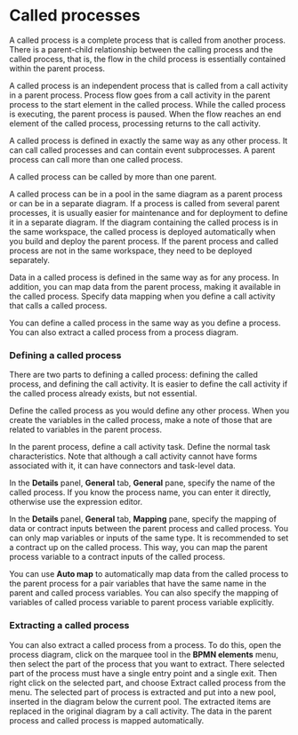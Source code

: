 # Called processes

A called process is a complete process that is called from another process. 
There is a parent-child relationship between the calling process and the called process, that is, the flow in the child process is essentially contained within the parent process.

A called process is an independent process that is called from a call activity in a parent process. 
Process flow goes from a call activity in the parent process to the start element in the called process. While the called process is executing, the parent process is paused. 
When the flow reaches an end element of the called process, processing returns to the call activity.

A called process is defined in exactly the same way as any other process. It can call called processes and can contain event subprocesses. A parent process can call more than one called process. 

A called process can be called by more than one parent.

A called process can be in a pool in the same diagram as a parent process or can be in a separate diagram. If a process is called from several parent processes, it is usually easier for maintenance and for deployment to define it in a separate diagram. 
If the diagram containing the called process is in the same workspace, the called process is deployed automatically when you build and deploy the parent process. 
If the parent process and called process are not in the same workspace, they need to be deployed separately.

Data in a called process is defined in the same way as for any process. In addition, you can map data from the parent process, making it available in the called process. Specify data mapping when you define a call activity that calls a called process.

You can define a called process in the same way as you define a process. You can also extract a called process from a process diagram.

### Defining a called process

There are two parts to defining a called process: defining the called process, and defining the call activity. It is easier to define the call activity if the called process already exists, but not essential.

Define the called process as you would define any other process. When you create the variables in the called process, make a note of those that are related to variables in the parent process.

In the parent process, define a call activity task. Define the normal task characteristics. Note that although a call activity cannot 
have forms associated with it, it can have connectors and task-level data. 

In the **Details** panel, **General** tab, **General** pane, specify the name of the called process. If you know the process name, you can enter it directly, otherwise use the expression editor.

In the **Details** panel, **General** tab, **Mapping** pane, specify the mapping of data or contract inputs between the parent process and called process. You can only map variables or inputs of the same type. 
It is recommended to set a contract up on the called process. This way, you can map the parent process variable to a contract inputs of the called process.

You can use **Auto map** to automatically map data from the called process to the parent process for a pair variables that have the same name in the parent and called process variables. 
You can also specify the mapping of variables of called process variable to parent process variable explicitly.

### Extracting a called process

You can also extract a called process from a process. To do this, open the process diagram, click on the marquee tool in the **BPMN elements** menu, then select the part of the process that you want to extract. There selected part of the process must have a single entry point and a single exit. Then right click on the selected part, and choose Extract called process from the menu. The selected part of process is extracted and put into a new pool, inserted in the diagram below the current pool. The extracted items are replaced in the original diagram by a call activity. The data in the parent process and called process is mapped automatically.
